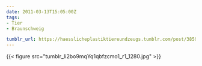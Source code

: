 ```yaml
---
date: 2011-03-13T15:05:00Z
tags:
- Tier
- Braunschweig

tumblr_url: https://haesslicheplastiktiereundzeugs.tumblr.com/post/3859631317
---
```

{{< figure src="tumblr_li2bo9mqYq1qbfzcmo1_r1_1280.jpg" >}}
